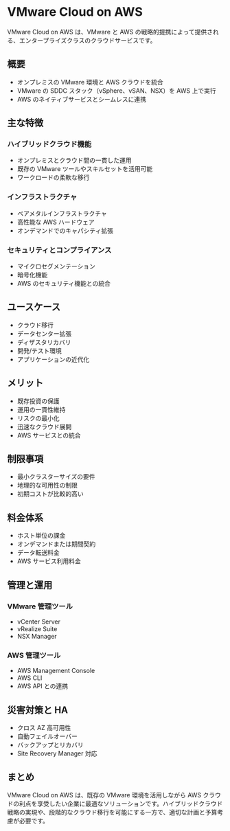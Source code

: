 # VMware Cloud on AWS

VMware Cloud on AWS は、VMware と AWS の戦略的提携によって提供される、エンタープライズクラスのクラウドサービスです。

## 概要

- オンプレミスの VMware 環境と AWS クラウドを統合
- VMware の SDDC スタック（vSphere、vSAN、NSX）を AWS 上で実行
- AWS のネイティブサービスとシームレスに連携

## 主な特徴

### ハイブリッドクラウド機能

- オンプレミスとクラウド間の一貫した運用
- 既存の VMware ツールやスキルセットを活用可能
- ワークロードの柔軟な移行

### インフラストラクチャ

- ベアメタルインフラストラクチャ
- 高性能な AWS ハードウェア
- オンデマンドでのキャパシティ拡張

### セキュリティとコンプライアンス

- マイクロセグメンテーション
- 暗号化機能
- AWS のセキュリティ機能との統合

## ユースケース

- クラウド移行
- データセンター拡張
- ディザスタリカバリ
- 開発/テスト環境
- アプリケーションの近代化

## メリット

- 既存投資の保護
- 運用の一貫性維持
- リスクの最小化
- 迅速なクラウド展開
- AWS サービスとの統合

## 制限事項

- 最小クラスターサイズの要件
- 地理的な可用性の制限
- 初期コストが比較的高い

## 料金体系

- ホスト単位の課金
- オンデマンドまたは期間契約
- データ転送料金
- AWS サービス利用料金

## 管理と運用

### VMware 管理ツール

- vCenter Server
- vRealize Suite
- NSX Manager

### AWS 管理ツール

- AWS Management Console
- AWS CLI
- AWS API との連携

## 災害対策と HA

- クロス AZ 高可用性
- 自動フェイルオーバー
- バックアップとリカバリ
- Site Recovery Manager 対応

## まとめ

VMware Cloud on AWS は、既存の VMware 環境を活用しながら AWS クラウドの利点を享受したい企業に最適なソリューションです。ハイブリッドクラウド戦略の実現や、段階的なクラウド移行を可能にする一方で、適切な計画と予算考慮が必要です。

